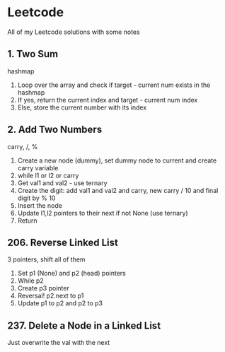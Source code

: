# Leetcode

All of my Leetcode solutions with some notes

## 1. Two Sum

hashmap

1. Loop over the array and check if target - current num exists in the hashmap
2. If yes, return the current index and target - current num index
3. Else, store the current number with its index

## 2. Add Two Numbers

carry, /, %

1. Create a new node (dummy), set dummy node to current and create carry variable
2. while l1 or l2 or carry
3. Get val1 and val2 - use ternary
4. Create the digit: add val1 and val2 and carry, new carry / 10 and final digit by % 10
5. Insert the node
6. Update l1,l2 pointers to their next if not None (use ternary)
7. Return 

## 206. Reverse Linked List

3 pointers, shift all of them

1. Set p1 (None) and p2 (head) pointers
2. While p2
3. Create p3 pointer
4. Reversal! p2.next to p1
5. Update p1 to p2 and p2 to p3

## 237. Delete a Node in a Linked List

Just overwrite the val with the next
